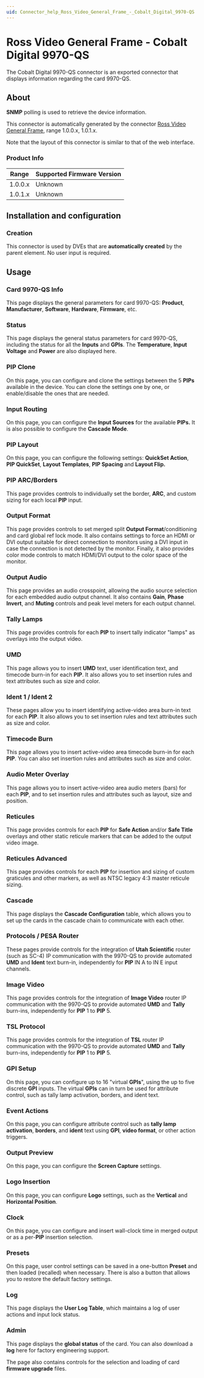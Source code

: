 ```yaml
---
uid: Connector_help_Ross_Video_General_Frame_-_Cobalt_Digital_9970-QS
---
```


# Ross Video General Frame - Cobalt Digital 9970-QS

The Cobalt Digital 9970-QS connector is an exported connector that displays information regarding the card 9970-QS.

## About

**SNMP** polling is used to retrieve the device information.

This connector is automatically generated by the connector [Ross Video General Frame](xref:Connector_help_Ross_Video_General_Frame), range 1.0.0.x, 1.0.1.x.

Note that the layout of this connector is similar to that of the web interface.

### Product Info

| Range | Supported Firmware Version |
|------------------|-----------------------------|
| 1.0.0.x          | Unknown                     |
| 1.0.1.x          | Unknown                     |

## Installation and configuration

### Creation

This connector is used by DVEs that are **automatically created** by the parent element. No user input is required.

## Usage

### Card 9970-QS Info

This page displays the general parameters for card 9970-QS: **Product**, **Manufacturer**, **Software**, **Hardware**, **Firmware**, etc.

### Status

This page displays the general status parameters for card 9970-QS, including the status for all the **Inputs** and **GPIs**. The **Temperature**, **Input Voltage** and **Power** are also displayed here.

### PIP Clone

On this page, you can configure and clone the settings between the 5 **PIPs** available in the device. You can clone the settings one by one, or enable/disable the ones that are needed.

### Input Routing

On this page, you can configure the **Input Sources** for the available **PIPs.** It is also possible to configure the **Cascade Mode**.

### PIP Layout

On this page, you can configure the following settings: **QuickSet Action**, **PIP QuickSet**, **Layout Templates**, **PIP Spacing** and **Layout Flip.**

### PIP ARC/Borders

This page provides controls to individually set the border, **ARC**, and custom sizing for each local **PIP** input.

### Output Format

This page provides controls to set merged split **Output Format**/conditioning and card global ref lock mode. It also contains settings to force an HDMI or DVI output suitable for direct connection to monitors using a DVI input in case the connection is not detected by the monitor. Finally, it also provides color mode controls to match HDMI/DVI output to the color space of the monitor.

### Output Audio

This page provides an audio crosspoint, allowing the audio source selection for each embedded audio output channel. It also contains **Gain**, **Phase Invert**, and **Muting** controls and peak level meters for each output channel.

### Tally Lamps

This page provides controls for each **PIP** to insert tally indicator "lamps" as overlays into the output video.

### UMD

This page allows you to insert **UMD** text, user identification text, and timecode burn-in for each **PIP**. It also allows you to set insertion rules and text attributes such as size and color.

### Ident 1 / Ident 2

These pages allow you to insert identifying active-video area burn-in text for each **PIP**. It also allows you to set insertion rules and text attributes such as size and color.

### Timecode Burn

This page allows you to insert active-video area timecode burn-in for each **PIP**. You can also set insertion rules and attributes such as size and color.

### Audio Meter Overlay

This page allows you to insert active-video area audio meters (bars) for each **PIP**, and to set insertion rules and attributes such as layout, size and position.

### Reticules

This page provides controls for each **PIP** for **Safe Action** and/or **Safe Title** overlays and other static reticule markers that can be added to the output video image.

### Reticules Advanced

This page provides controls for each **PIP** for insertion and sizing of custom graticules and other markers, as well as NTSC legacy 4:3 master reticule sizing.

### Cascade

This page displays the **Cascade Configuration** table, which allows you to set up the cards in the cascade chain to communicate with each other.

### Protocols / PESA Router

These pages provide controls for the integration of **Utah Scientific** router (such as SC-4) IP communication with the 9970-QS to provide automated **UMD** and **Ident** text burn-in, independently for **PIP** IN A to IN E input channels.

### Image Video

This page provides controls for the integration of **Image Video** router IP communication with the 9970-QS to provide automated **UMD** and **Tally** burn-ins, independently for **PIP** 1 to **PIP** 5.

### TSL Protocol

This page provides controls for the integration of **TSL** router IP communication with the 9970-QS to provide automated **UMD** and **Tally** burn-ins, independently for **PIP** 1 to **PIP** 5.

### GPI Setup

On this page, you can configure up to 16 "virtual **GPIs**", using the up to five discrete **GPI** inputs. The virtual **GPIs** can in turn be used for attribute control, such as tally lamp activation, borders, and ident text.

### Event Actions

On this page, you can configure attribute control such as **tally lamp activation**, **borders**, and **ident** text using **GPI**, **video format**, or other action triggers.

### Output Preview

On this page, you can configure the **Screen Capture** settings.

### Logo Insertion

On this page, you can configure **Logo** settings, such as the **Vertical** and **Horizontal Position**.

### Clock

On this page, you can configure and insert wall-clock time in merged output or as a per-**PIP** insertion selection.

### Presets

On this page, user control settings can be saved in a one-button **Preset** and then loaded (recalled) when necessary. There is also a button that allows you to restore the default factory settings.

### Log

This page displays the **User Log Table**, which maintains a log of user actions and input lock status.

### Admin

This page displays the **global status** of the card. You can also download a **log** here for factory engineering support.

The page also contains controls for the selection and loading of card **firmware upgrade** files.
